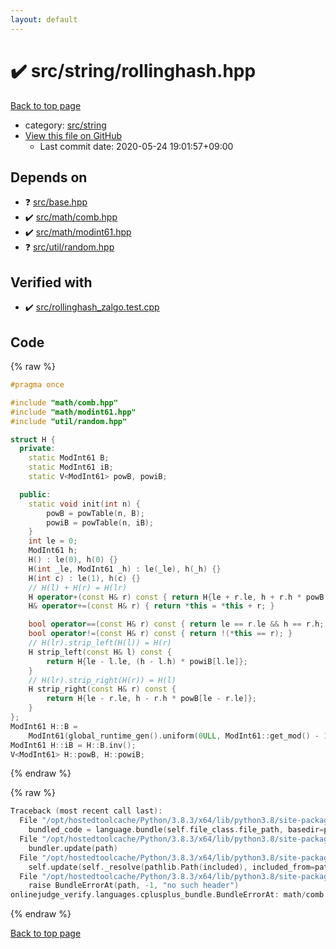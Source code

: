 ```yaml
---
layout: default
---
```


<!-- mathjax config similar to math.stackexchange -->
<script type="text/javascript" async
  src="https://cdnjs.cloudflare.com/ajax/libs/mathjax/2.7.5/MathJax.js?config=TeX-MML-AM_CHTML">
</script>
<script type="text/x-mathjax-config">
  MathJax.Hub.Config({
    TeX: { equationNumbers: { autoNumber: "AMS" }},
    tex2jax: {
      inlineMath: [ ['$','$'] ],
      processEscapes: true
    },
    "HTML-CSS": { matchFontHeight: false },
    displayAlign: "left",
    displayIndent: "2em"
  });
</script>

<script type="text/javascript" src="https://cdnjs.cloudflare.com/ajax/libs/jquery/3.4.1/jquery.min.js"></script>
<script src="https://cdn.jsdelivr.net/npm/jquery-balloon-js@1.1.2/jquery.balloon.min.js" integrity="sha256-ZEYs9VrgAeNuPvs15E39OsyOJaIkXEEt10fzxJ20+2I=" crossorigin="anonymous"></script>
<script type="text/javascript" src="../../../assets/js/copy-button.js"></script>
<link rel="stylesheet" href="../../../assets/css/copy-button.css" />


# :heavy_check_mark: src/string/rollinghash.hpp

<a href="../../../index.html">Back to top page</a>

* category: <a href="../../../index.html#ec86b6e05e7d09e98d071ea841edf05f">src/string</a>
* <a href="{{ site.github.repository_url }}/blob/master/src/string/rollinghash.hpp">View this file on GitHub</a>
    - Last commit date: 2020-05-24 19:01:57+09:00




## Depends on

* :question: <a href="../base.hpp.html">src/base.hpp</a>
* :heavy_check_mark: <a href="../math/comb.hpp.html">src/math/comb.hpp</a>
* :heavy_check_mark: <a href="../math/modint61.hpp.html">src/math/modint61.hpp</a>
* :question: <a href="../util/random.hpp.html">src/util/random.hpp</a>


## Verified with

* :heavy_check_mark: <a href="../../../verify/src/rollinghash_zalgo.test.cpp.html">src/rollinghash_zalgo.test.cpp</a>


## Code

<a id="unbundled"></a>
{% raw %}
```cpp
#pragma once

#include "math/comb.hpp"
#include "math/modint61.hpp"
#include "util/random.hpp"

struct H {
  private:
    static ModInt61 B;
    static ModInt61 iB;
    static V<ModInt61> powB, powiB;

  public:
    static void init(int n) {
        powB = powTable(n, B);
        powiB = powTable(n, iB);
    }
    int le = 0;
    ModInt61 h;
    H() : le(0), h(0) {}
    H(int _le, ModInt61 _h) : le(_le), h(_h) {}
    H(int c) : le(1), h(c) {}
    // H(l) + H(r) = H(lr)
    H operator+(const H& r) const { return H{le + r.le, h + r.h * powB[le]}; }
    H& operator+=(const H& r) { return *this = *this + r; }

    bool operator==(const H& r) const { return le == r.le && h == r.h; }
    bool operator!=(const H& r) const { return !(*this == r); }
    // H(lr).strip_left(H(l)) = H(r)
    H strip_left(const H& l) const {
        return H{le - l.le, (h - l.h) * powiB[l.le]};
    }
    // H(lr).strip_right(H(r)) = H(l)
    H strip_right(const H& r) const {
        return H{le - r.le, h - r.h * powB[le - r.le]};
    }
};
ModInt61 H::B =
    ModInt61(global_runtime_gen().uniform(0ULL, ModInt61::get_mod() - 1));
ModInt61 H::iB = H::B.inv();
V<ModInt61> H::powB, H::powiB;

```
{% endraw %}

<a id="bundled"></a>
{% raw %}
```cpp
Traceback (most recent call last):
  File "/opt/hostedtoolcache/Python/3.8.3/x64/lib/python3.8/site-packages/onlinejudge_verify/docs.py", line 349, in write_contents
    bundled_code = language.bundle(self.file_class.file_path, basedir=pathlib.Path.cwd())
  File "/opt/hostedtoolcache/Python/3.8.3/x64/lib/python3.8/site-packages/onlinejudge_verify/languages/cplusplus.py", line 185, in bundle
    bundler.update(path)
  File "/opt/hostedtoolcache/Python/3.8.3/x64/lib/python3.8/site-packages/onlinejudge_verify/languages/cplusplus_bundle.py", line 307, in update
    self.update(self._resolve(pathlib.Path(included), included_from=path))
  File "/opt/hostedtoolcache/Python/3.8.3/x64/lib/python3.8/site-packages/onlinejudge_verify/languages/cplusplus_bundle.py", line 187, in _resolve
    raise BundleErrorAt(path, -1, "no such header")
onlinejudge_verify.languages.cplusplus_bundle.BundleErrorAt: math/comb.hpp: line -1: no such header

```
{% endraw %}

<a href="../../../index.html">Back to top page</a>

